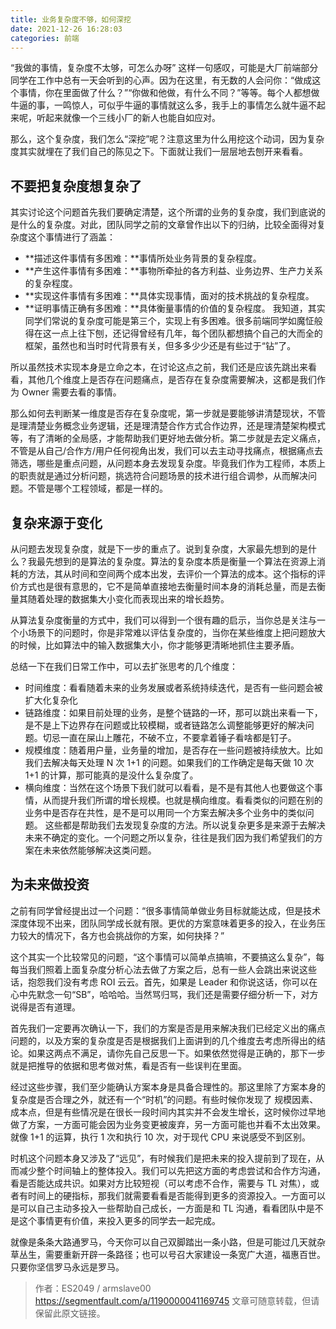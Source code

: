 ```yaml
---
title: 业务复杂度不够，如何深挖
date: 2021-12-26 16:28:03
categories: 前端
---
```

“我做的事情，复杂度不太够，可怎么办呀” 这样一句感叹，可能是大厂前端部分同学在工作中总有一天会听到的心声。因为在这里，有无数的人会问你：“做成这个事情，你在里面做了什么？”“你做和他做，有什么不同？”等等。每个人都想做牛逼的事，一鸣惊人，可似乎牛逼的事情就这么多，我手上的事情怎么就牛逼不起来呢，听起来就像一个三线小厂的新人也能自如应对。

那么，这个复杂度，我们怎么“深挖”呢？注意这里为什么用挖这个动词，因为复杂度其实就埋在了我们自己的陈见之下。下面就让我们一层层地去刨开来看看。

## 不要把复杂度想复杂了
其实讨论这个问题首先我们要确定清楚，这个所谓的业务的复杂度，我们到底说的是什么的复杂度。对此，团队同学之前的文章曾作出以下的归纳，比较全面得对复杂度这个事情进行了涵盖：

- **描述这件事情有多困难：**事情所处业务背景的复杂程度。
- **产生这件事情有多困难：**事物所牵扯的各方利益、业务边界、生产力关系的复杂程度。
- **实现这件事情有多困难：**具体实现事情，面对的技术挑战的复杂程度。
- **证明事情正确有多困难：**具体衡量事情的价值的复杂程度。
我知道，其实同学们常说的复杂度可能是第三个，实现上有多困难。很多前端同学如魔怔般得在这一点上往下刨，还记得曾经有几年，每个团队都想搞个自己的大而全的框架，虽然也和当时时代背景有关，但多多少少还是有些过于“钻”了。

所以虽然技术实现本身是立命之本，在讨论这点之前，我们还是应该先跳出来看看，其他几个维度上是否存在问题痛点，是否存在复杂度需要解决，这都是我们作为 Owner 需要去看的事情。

那么如何去判断某一维度是否存在复杂度呢，第一步就是要能够讲清楚现状，不管是理清楚业务概念业务逻辑，还是理清楚合作方式合作边界，还是理清楚架构模式等，有了清晰的全局感，才能帮助我们更好地去做分析。第二步就是去定义痛点，不管是从自己/合作方/用户任何视角出发，我们可以去主动寻找痛点，根据痛点去筛选，哪些是重点问题，从问题本身去发现复杂度。毕竟我们作为工程师，本质上的职责就是通过分析问题，挑选符合问题场景的技术进行组合调参，从而解决问题。不管是哪个工程领域，都是一样的。

## 复杂来源于变化
从问题去发现复杂度，就是下一步的重点了。说到复杂度，大家最先想到的是什么？我最先想到的是算法的复杂度。算法的复杂度本质是衡量一个算法在资源上消耗的方法，其从时间和空间两个成本出发，去评价一个算法的成本。这个指标的评价方式也是很有意思的，它不是简单直接地去衡量时间本身的消耗总量，而是去衡量其随着处理的数据集大小变化而表现出来的增长趋势。

从算法复杂度衡量的方式中，我们可以得到一个很有趣的启示，当你总是关注与一个小场景下的问题时，你是非常难以评估复杂度的，当你在某些维度上把问题放大的时候，比如算法中的输入数据集大小，你才能够更清晰地抓住主要矛盾。

总结一下在我们日常工作中，可以去扩张思考的几个维度：

- 时间维度：看看随着未来的业务发展或者系统持续迭代，是否有一些问题会被扩大化复杂化
- 链路维度：如果目前处理的业务，是整个链路的一环，那可以跳出来看一下，是不是上下边界存在问题或比较模糊，或者链路怎么调整能够更好的解决问题。切忌一直在屎山上雕花，不破不立，不要拿着锤子看啥都是钉子。
- 规模维度：随着用户量，业务量的增加，是否存在一些问题被持续放大。比如我们去解决每天处理 N 次 1+1 的问题。如果我们的工作确定是每天做 10 次 1+1 的计算，那可能真的是没什么复杂度了。
- 横向维度：当然在这个场景下我们就可以看看，是不是有其他人也要做这个事情，从而提升我们所谓的增长规模。也就是横向维度。看看类似的问题在别的业务中是否存在共性，是不是可以用同一个方案去解决多个业务中的类似问题。
这些都是帮助我们去发现复杂度的方法。所以说复杂更多是来源于去解决未来不确定的变化。一个问题之所以复杂，往往是我们因为我们希望我们的方案在未来依然能够解决这类问题。

## 为未来做投资
之前有同学曾经提出过一个问题：“很多事情简单做业务目标就能达成，但是技术深度体现不出来，团队同学成长就有限。更优的方案意味着更多的投入，在业务压力较大的情况下，各方也会挑战你的方案，如何抉择？”

这个其实一个比较常见的问题，“这个事情可以简单点搞嘛，不要搞这么复杂”，每每当我们照着上面复杂度分析心法去做了方案之后，总有一些人会跳出来说这些话，抱怨我们没有考虑 ROI 云云。首先，如果是 Leader 和你说这话，你可以在心中先默念一句“SB”，哈哈哈。当然骂归骂，我们还是需要仔细分析一下，对方说得是否有道理。

首先我们一定要再次确认一下，我们的方案是否是用来解决我们已经定义出的痛点问题的，以及方案的复杂度是否是根据我们上面讲到的几个维度去考虑所得出的结论。如果这两点不满足，请你先自己反思一下。如果依然觉得是正确的，那下一步就是把推导的依据和思考做对焦，看是否有一些误判在里面。

经过这些步骤，我们至少能确认方案本身是具备合理性的。那这里除了方案本身的复杂度是否合理之外，就还有一个“时机”的问题。有些时候你发现了 规模因素、成本点，但是有些情况是在很长一段时间内其实并不会发生增长，这时候你过早地做了方案，一方面可能会因为业务变更被废弃，另一方面可能也并看不太出效果。就像 1+1 的运算，执行 1 次和执行 10 次，对于现代 CPU 来说感受不到区别。

时机这个问题本身又涉及了“远见”，有时候我们是把未来的投入提前到了现在，从而减少整个时间轴上的整体投入。我们可以先把这方面的考虑尝试和合作方沟通，看是否能达成共识。如果对方比较短视（可以考虑不合作，需要与 TL 对焦），或者有时间上的硬指标，那我们就需要看看是否能得到更多的资源投入。一方面可以是可以自己主动多投入一些帮助自己成长，一方面是和 TL 沟通，看看团队中是不是这个事情更有价值，来投入更多的同学去一起完成。

就像是条条大路通罗马，今天你可以自己双脚踏出一条小路，但是可能过几天就杂草丛生，需要重新开辟一条路径；也可以号召大家建设一条宽广大道，福惠百世。只要你坚信罗马永远是罗马。

>作者：ES2049 / armslave00
https://segmentfault.com/a/1190000041169745
文章可随意转载，但请保留此原文链接。